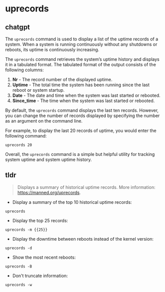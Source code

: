 # uprecords 
## chatgpt 
The `uprecords` command is used to display a list of the uptime records of a system. When a system is running continuously without any shutdowns or reboots, its uptime is continuously increasing.

The `uprecords` command retrieves the system’s uptime history and displays it in a tabulated format. The tabulated format of the output consists of the following columns:

1. **Nr** - The record number of the displayed uptime.
2. **Uptime** - The total time the system has been running since the last reboot or system startup.
3. **Date** - The date and time when the system was last started or rebooted.
4. **Since\_time** - The time when the system was last started or rebooted.

By default, the `uprecords` command displays the last ten records. However, you can change the number of records displayed by specifying the number as an argument on the command line.

For example, to display the last 20 records of uptime, you would enter the following command: 

```
uprecords 20
```

Overall, the `uprecords` command is a simple but helpful utility for tracking system uptime and system uptime history. 

## tldr 
 
> Displays a summary of historical uptime records.
> More information: <https://manned.org/uprecords>.

- Display a summary of the top 10 historical uptime records:

`uprecords`

- Display the top 25 records:

`uprecords -m {{25}}`

- Display the downtime between reboots instead of the kernel version:

`uprecords -d`

- Show the most recent reboots:

`uprecords -B`

- Don't truncate information:

`uprecords -w`
